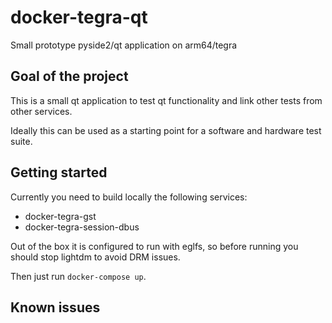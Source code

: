 # docker-tegra-qt
Small prototype pyside2/qt application on arm64/tegra

## Goal of the project

This is a small qt application to test qt functionality and link
other tests from other services.

Ideally this can be used as a starting point for a software and hardware
test suite.


## Getting started

Currently you need to build locally the following services:

- docker-tegra-gst 
- docker-tegra-session-dbus 

Out of the box it is configured to run with eglfs, so before running
you should stop lightdm to avoid DRM issues.

Then just run `docker-compose up`.


## Known issues
 

